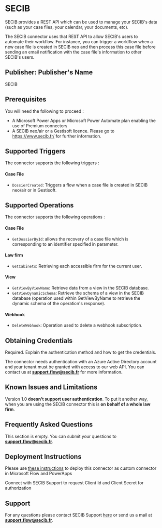 # SECIB
SECIB provides a REST API which can be used to manage your SECIB's data (such as your case files, your calendar, your documents, etc).

The SECIB connector uses that REST API to allow SECIB's users to automate their workflow. For instance, you can trigger a worklflow when a new case file is created in SECIB neo and then process this case file before sending an email notification with the case file's information to other SECIB's users.



## Publisher: Publisher's Name
SECIB



## Prerequisites
You will need the following to proceed :

- A Microsoft Power Apps or Microsoft Power Automate plan enabling the use of Premium connectors
- A SECIB neo/air or a Gestisoft licence. Please go to https://www.secib.fr/ for further information. 



## Supported Triggers

The connector supports the following triggers :

#### Case File

- `DossierCreated`: Triggers a flow when a case file is created in SECIB neo/air or in Gestisoft.



## Supported Operations
The connector supports the following operations :

#### Case File

- `GetDossierById`: allows the recovery of a case file which is corresponding to an identifier specified in parameter.

#### Law firm

- `GetCabinets`: Retrieving each accessible firm for the current user.

#### View

- `GetViewByViewName`: Retrieve data from a view in the SECIB database.
- `GetViewDynamicSchema`: Retrieve the schema of a view in the SECIB database (operation used within GetViewByName to retrieve the dynamic schema of the operation's response).

#### Webhook

- `DeleteWebhook`: Operation used to delete a webhook subscription.




## Obtaining Credentials
Required. Explain the authentication method and how to get the credentials.​

The connector needs authentication with an Azure Active Directory account and your tenant must be granted with access to our web API. You can contact us at **support.flow@secib.fr** for more information.



## Known Issues and Limitations
Version 1.0 **doesn't support user authentication**. To put it another way, when you are using the SECIB connector this is **on behalf of a whole law firm**.



## Frequently Asked Questions
This section is empty. You can submit your questions to **support.flow@secib.fr**.



## Deployment Instructions
Please use [these instructions](https://docs.microsoft.com/en-us/connectors/custom-connectors/paconn-cli) to deploy this connector as custom connector in Microsoft Flow and PowerApps

Connect with SECIB Support to request Client Id and Client Secret for authorization



## Support

For any questions please contact SECIB Support [here](https://support.secib.fr/) or send us a mail at **support.flow@secib.fr**.

